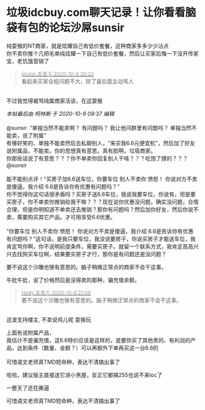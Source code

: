 # 垃圾idcbuy.com聊天记录！让你看看脑袋有包的论坛沙屌sunsir


<img src="static/image/smiley/default/lol.gif" smilieid="12" border="0" alt="" />纯耍猴的NT商家，就是炫耀自己有低价套餐，<img src="static/image/smiley/default/titter.gif" smilieid="9" border="0" alt="" />这种商家多多少少沾点<br />
你不卖你推个几把毛<img src="static/image/smiley/default/titter.gif" smilieid="9" border="0" alt="" />单纯炫耀一下自己有低价套餐，然后让买家后悔一下没开传家宝，老饥饿营销了

<div class="quote"><blockquote><font size="2"><a href="https://www.hostloc.com/forum.php?mod=redirect&amp;goto=findpost&amp;pid=9273115&amp;ptid=752088" target="_blank"><font color="#999999">plumn 发表于 2020-10-8 20:23</font></a></font><br />
看起来买家全程问题不大，除了最后面主动骂人</blockquote></div><br />
<img src="static/image/smiley/yct/011.gif" smilieid="33" border="0" alt="" />不过我觉得被骂纯属商家活该，在这耍猴

<i class="pstatus"> 本帖最后由 柯林斯 于 2020-10-9 09:37 编辑 </i><br />
<br />
@sunsir&nbsp;&nbsp;“单独当然不能卖啊？ 有问题吗？ 我让他问群里有问题吗？ 单独当然不能卖，说了附属”<br />
有够好笑的，单独不能卖然后去私聊别人，“来买我6.6元便宜机”，然后加了好友说附属品，不能卖。你的思想真有意思。真有脸啊，垃圾商家。<br />
你那些话说了有意思？？？你不单卖你回复别人干啥？？？吃饱了撑的？？？<br />
@sunsir <br />
<br />
能不能别点评！“买房子加6.6送车位，你要车位 别人不卖你 愤怒！ 你说对方不卖是傻逼，我介绍 6.6是告诉你有优惠有问题吗？”<br />
你不觉得你这句话很矛盾吗？买房子送6.6车位，我说我要车位，你说有，但是要买房子，你不单卖你推销给我干嘛？？？现在说你优惠没问题，确实没问题，合情合理，但是你明知道不单卖还去推销？那你有问题吗？然后加你好友，然后你说不卖，需要购买其它产品。才可用享受6.6优惠。<br />
<br />
“你要车位 别人不卖你 愤怒！ 你说对方不卖是傻逼，我介绍 6.6是告诉你有优惠有问题吗？”这句话，是我只要车位，我没说要房子，你说买房子才能送车位，我肯定骂你啊，你不说明前提条件，需要买房子。就留一个联系方式，我肯定高高兴兴去找狗买车位啊，结果要买房子才行，那你是有问题还是没问题？

要不说这个沙雕也够有意思的。脑子稍微正常点的商家不会干这事。

牛批牛批，说了价格然后是没得卖的那种，骗充值余额。

<div class="quote"><blockquote><font size="2"><a href="https://www.hostloc.com/forum.php?mod=redirect&amp;goto=findpost&amp;pid=9273369&amp;ptid=752088" target="_blank"><font color="#999999">Hedy 发表于 2020-10-8 21:09</font></a></font><br />
要不说这个沙雕也够有意思的。脑子稍微正常点的商家不会干这事。</blockquote></div><br />
这波支持楼主, 不卖说鸡儿呢 耍猴玩<img src="static/image/smiley/default/lol.gif" smilieid="12" border="0" alt="" />

上面有说附属产品，<br />
我估计不是骗充值，这6.6特价应该是这样的，是要你买了其他贵的、有利润的产品，达到条件（数量、金额？）可以再额外下单再买这一台6.6的<br />
<br />
可惜语文老师真TMD短命种，表达不清搞出事了<img src="static/image/smiley/yct/022.gif" smilieid="42" border="0" alt="" />

哈哈，建议版主直接送它进小黑屋，反正它都搞255也说不来loc了

一整天了还在撕逼

可惜语文老师真TMD短命种，表达不清搞出事了<img src="static/image/smiley/yct/022.gif" smilieid="42" border="0" alt="" />
